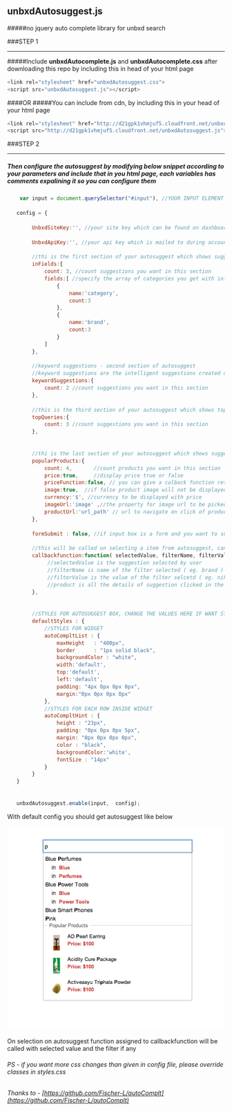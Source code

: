 ## unbxdAutosuggest.js
#####no jquery auto complete library for unbxd search

###STEP 1
- - - -
#####Include **unbxdAutocomplete.js** and **unbxdAutocomplete.css** after downloading this repo by including this in head of your html page
```javascript
<link rel="stylesheet" href="unbxdAutosuggest.css">
<script src="unbxdAutosuggest.js"></script>
```

####OR
#####You can include from cdn, by including this in your head of your html page
```javascript
<link rel="stylesheet" href="http://d21gpk1vhmjuf5.cloudfront.net/unbxdAutosuggest.css">
<script src="http://d21gpk1vhmjuf5.cloudfront.net/unbxdAutosuggest.js"></script>
```



###STEP 2
- - - -
##### Then configure the autosuggest by modifying below snippet according to your parameters and include that in you html page, each variables has comments expalining it so you can configure them

```javascript
    var input = document.querySelector("#input"), //YOUR INPUT ELEMENT

   config = {

    	UnbxdSiteKey:'', //your site key which can be found on dashboard
		
		UnbxdApiKey:'', //your api key which is mailed to during account creation or can be found on account section 
		
		//thi is the first section of your autosuggest which shows suggestions and categories below them ( refere the image below )
		inFields:{
			count: 3, //count suggestions you want in this section
			fields:[ //specify the array of categories you get with infields along with count
				{
					name:'category',
					count:3
				},
				{
					name:'brand',
					count:3
				}
			]
		},

		//keyword suggestions - second section of autosuggest
		//keyword suggestions are the intelligent suggestions created on the fly by UNBXD based on different fields of the product ( refere the image below )
		keywordSuggestions:{
			count: 2 //count suggestions you want in this section
		},

		//this is the third section of your autosuggest which shows topqueries generated by unbxd based on anaytics  ( refere the image below )
		topQueries:{
			count: 3 //count suggestions you want in this section
		},
		
		
		//thi is the last section of your autosuggest which shows suggestions  ( refere the image below )
		popularProducts:{
			count: 4, 		//count products you want in this section
			price:true,		//display price true or false
			priceFunction:false, // you can give a calback function returning the price, product object wil be passed to this function while calling
			image:true,  //if false product image will not be displayed
			currency:'$', //currency to be displayed with price
			imageUrl:'image' ,//the property for image url to be picked from response
			productUrl:'url_path' // url to navigate on click of product
		},

		formSubmit : false, //if input box is a form and you want to submit it on selection from autosuggest make this true
		
		//this will be called on selecting a item from autosuggest, can be used to call search query
		callbackfunction:function( selectedValue, filterName, filterValue, product){
			 //selectedValue is the suggestion selected by user
			 //filterName is name of the filter selected ( eg. brand )
			 //filterValue is the value of the filter selcetd ( eg. nike )
			 //product is all the details of suggestion clicked in the form of a json
		},
		

		//STYLES FOR AUTOSUGGEST BOX, CHANGE THE VALUES HERE IF WANT STYLES APRT FROM DEFAULT ONE
		defaultStyles : {
		    //STYLES FOR WIDGET
			autoCompltList : {
				maxHeight 	: "400px",
				border 		: "1px solid black",
				backgroundColor : "white",
				width:'default',
				top:'default',
				left:'default',
				padding: "4px 0px 0px 0px",
				margin:"0px 0px 0px 0px"
			},
			//STYLES FOR EACH ROW INSIDE WIDGET
			autoCompltHint : {
				height : "23px",
				padding: "0px 0px 0px 5px",
				margin: "0px 0px 0px 0px",
				color : "black",
				backgroundColor:'white',
				fontSize : "14px"
			}
		}
   }

  
   unbxdAutosuggest.enable(input,  config);
```

With default config you should get autosuggest like below


![autosuggest with category](https://raw.githubusercontent.com/unbxd/autosuggest/master/screenshots/default.png "autosuggest with category")

On selection on autosuggest function assigned to callbackfunction will be called with selected value and the filter if any


###### PS - if you want more css changes than given in config file, please override classes in styles.css

###### Thanks to -  [https://github.com/Fischer-L/autoComplt](https://github.com/Fischer-L/autoComplt)



